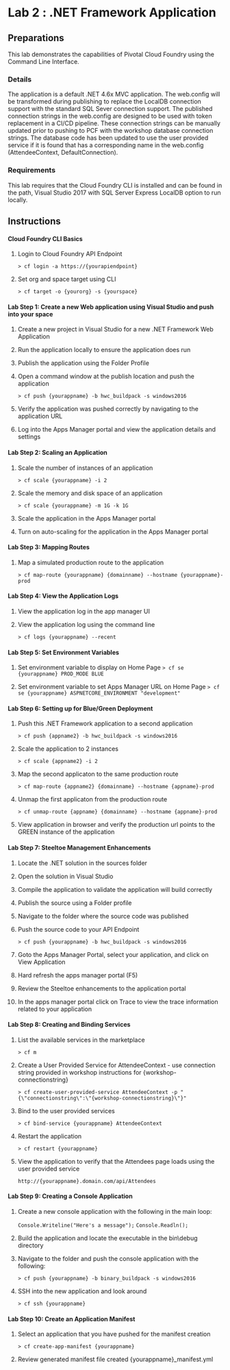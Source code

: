 # Lab 2 : .NET Framework Application

## Preparations
This lab demonstrates the capabilities of Pivotal Cloud Foundry using the Command Line Interface. 

### Details
The application is a default .NET 4.6x MVC application.  The web.config will be transformed during publishing to replace the LocalDB connection support with the standard SQL Sever connection support.  The published connection strings in the web.config are designed to be used with token replacement in a CI/CD pipeline.  These connection strings can be manually updated prior to pushing to PCF with the workshop database connection strings.  The database code has been updated to use the user provided service if it is found that has a corresponding name in the web.config (AttendeeContext, DefaultConnection).

### Requirements
This lab requires that the Cloud Foundry CLI is installed and can be found in the path, Visual Studio 2017 with SQL Server Express LocalDB option to run locally.

## Instructions
#### Cloud Foundry CLI Basics
1. Login to Cloud Foundry API Endpoint

	`> cf login -a https://{yourapiendpoint}`
 
2. Set org and space target using CLI

	`> cf target -o {yourorg} -s {yourspace}`
 
#### Lab Step 1: Create a new Web application using Visual Studio and push into your space
1. Create a new project in Visual Studio for a new .NET Framework Web Application
2. Run the application locally to ensure the application does run
3. Publish the application using the Folder Profile
4. Open a command window at the publish location and push the application

	`> cf push {yourappname} -b hwc_buildpack -s windows2016`
5. Verify the application was pushed correctly by navigating to the application URL
6. Log into the Apps Manager portal and view the application details and settings

#### Lab Step 2: Scaling an Application
1. Scale the number of instances of an application

	`> cf scale {yourappname} -i 2`

2. Scale the memory and disk space of an application

	`> cf scale {yourappname} -m 1G -k 1G`

3. Scale the application in the Apps Manager portal
4. Turn on auto-scaling for the application in the Apps Manager portal

#### Lab Step 3: Mapping Routes
1. Map a simulated production route to the application

	`> cf map-route {yourappname} {domainname} --hostname {yourappname}-prod`

#### Lab Step 4: View the Application Logs
1. View the application log in the app manager UI

2. View the application log using the command line

	`> cf logs {yourappname} --recent`

#### Lab Step 5: Set Environment Variables
1. Set environment variable to display on Home Page
	`> cf se {yourappname} PROD_MODE BLUE`

2. Set environment variable to set Apps Manager URL on Home Page
	`> cf se {yourappname} ASPNETCORE_ENVIRONMENT "development"`

#### Lab Step 6: Setting up for Blue/Green Deployment
1. Push this .NET Framework application to a second application

	`> cf push {appname2} -b hwc_buildpack -s windows2016`

2. Scale the application to 2 instances

	`> cf scale {appname2} -i 2`

3. Map the second applicaton to the same production route

	`> cf map-route {appname2} {domainname} --hostname {appname}-prod`

4. Unmap the first applicaton from the production route

	`> cf unmap-route {appname} {domainname} --hostname {appname}-prod`

8. View application in browser and verify the production url points to the GREEN instance of the application

#### Lab Step 7: Steeltoe Management Enhancements
1. Locate the .NET solution in the sources folder 

2. Open the solution in Visual Studio

3. Compile the application to validate the application will build correctly

3. Publish the source using a Folder profile

4. Navigate to the folder where the source code was published

5. Push the source code to your API Endpoint

	`> cf push {yourappname} -b hwc_buildpack -s windows2016`
 
6. Goto the Apps Manager Portal, select your application, and click on View Application  

7. Hard refresh the apps manager portal (F5)

8. Review the Steeltoe enhancements to the application portal

9. In the apps manager portal click on Trace to view the trace information related to your application

#### Lab Step 8: Creating and Binding Services
1. List the available services in the marketplace

	`> cf m`

2. Create a User Provided Service for AttendeeContext - use connection string provided in workshop instructions for {workshop-connectionstring}

	`> cf create-user-provided-service AttendeeContext -p "{\"connectionstring\":\"{workshop-connectionstring}\"}"`

3. Bind to the user provided services

	`> cf bind-service {yourappname} AttendeeContext`
    
4. Restart the application

	`> cf restart {yourappname}`

5. View the application to verify that the Attendees page loads using the user provided service

	`http://{yourappname}.domain.com/api/Attendees`

#### Lab Step 9: Creating a Console Application
1. Create a new console application with the following in the main loop:

	`Console.Writeline("Here's a message");`
	`Console.Readln();`
	
2. Build the application and locate the executable in the bin\debug directory

3. Navigate to the folder and push the console application with the following:

	`> cf push {yourappname} -b binary_buildpack -s windows2016`
	
4. SSH into the new application and look around

	`> cf ssh {yourappname}`

#### Lab Step 10: Create an Application Manifest
1. Select an application that you have pushed for the manifest creation

	`> cf create-app-manifest {yourappname}`
	
2. Review generated manifest file created {yourappname}_manifest.yml
